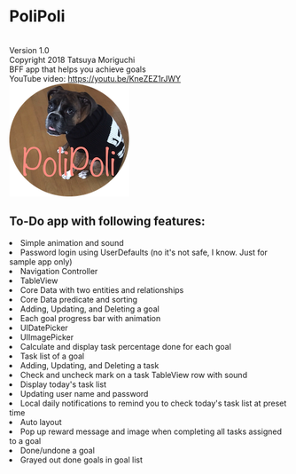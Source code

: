# PoliPoli
<br>Version 1.0
<br>Copyright 2018 Tatsuya Moriguchi
<br>BFF app that helps you achieve goals
<br>YouTube video: https://youtu.be/KneZEZ1rJWY
<br><img src="PoliPoliIcon.png" alt="PoliPoli icon image">
<br>
<h2>To-Do app with following features:</h2>
  <li>Simple animation and sound
  <li>Password login using UserDefaults (no it's not safe, I know. Just for sample app only)
  <li>Navigation Controller
  <li>TableView
  <li>Core Data with two entities and relationships
  <li>Core Data predicate and sorting
  <li>Adding, Updating, and Deleting a goal
  <li>Each goal progress bar with animation
  <li>UIDatePicker
  <li>UIImagePicker
  <li>Calculate and display task percentage done for each goal
  <li>Task list of a goal
  <li>Adding, Updating, and Deleting a task
  <li>Check and uncheck mark on a task TableView row with sound
  <li>Display today's task list
  <li>Updating user name and password
  <li>Local daily notifications to remind you to check today's task list at preset time
  <li>Auto layout
  <li>Pop up reward message and image when completing all tasks assigned to a goal
  <li>Done/undone a goal
  <li>Grayed out done goals in goal list
    
  
